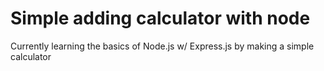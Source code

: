# Simple adding calculator with node
Currently learning the basics of Node.js w/ Express.js by making a simple calculator
